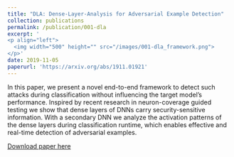 ```yaml
---
title: "DLA: Dense-Layer-Analysis for Adversarial Example Detection"
collection: publications
permalink: /publication/001-dla
excerpt: '
<p align="left">
  <img width="500" height="" src="/images/001-dla_framework.png">
</p>'
date: 2019-11-05
paperurl: 'https://arxiv.org/abs/1911.01921'
---
```

In this paper, we present a novel end-to-end framework to detect such attacks during classification without influencing the target model’s performance. Inspired by recent research in neuron-coverage guided testing we show that dense layers of DNNs carry security-sensitive information. With a secondary DNN we analyze the activation patterns of the dense layers during classification runtime, which enables effective and real-time detection of adversarial examples.

[Download paper here](https://arxiv.org/abs/1911.01921)
